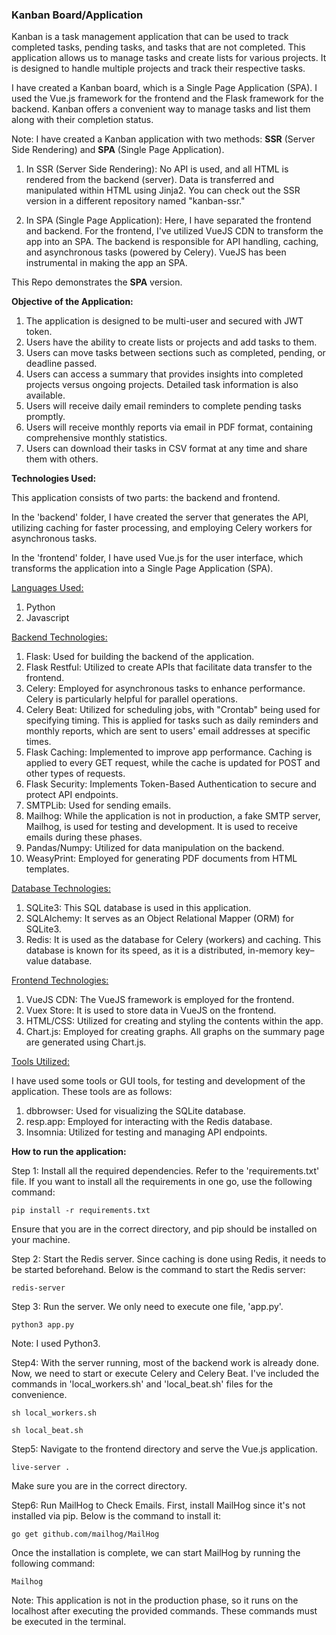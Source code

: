 ### Kanban Board/Application

Kanban is a task management application that can be used to track completed tasks, pending tasks, and tasks that are not completed. This application allows us to manage tasks and create lists for various projects. It is designed to handle multiple projects and track their respective tasks.

I have created a Kanban board, which is a Single Page Application (SPA). I used the Vue.js framework for the frontend and the Flask framework for the backend. Kanban offers a convenient way to manage tasks and list them along with their completion status.

Note: I have created a Kanban application with two methods: **SSR** (Server Side Rendering) and **SPA** (Single Page Application).

1. In SSR (Server Side Rendering): No API is used, and all HTML is rendered from the backend (server). Data is transferred and manipulated within HTML using Jinja2. You can check out the SSR version in a different repository named "kanban-ssr."

2. In SPA (Single Page Application): Here, I have separated the frontend and backend. For the frontend, I've utilized VueJS CDN to transform the app into an SPA. The backend is responsible for API handling, caching, and asynchronous tasks (powered by Celery). VueJS has been instrumental in making the app an SPA.

This Repo demonstrates the **SPA** version.



**Objective of the Application:**

1. The application is designed to be multi-user and secured with JWT token.
2. Users have the ability to create lists or projects and add tasks to them.
3. Users can move tasks between sections such as completed, pending, or deadline passed.
4. Users can access a summary that provides insights into completed projects versus ongoing projects. Detailed task information is also available.
5. Users will receive daily email reminders to complete pending tasks promptly.
6. Users will receive monthly reports via email in PDF format, containing comprehensive monthly statistics.
7. Users can download their tasks in CSV format at any time and share them with others.


**Technologies Used:**

This application consists of two parts: the backend and frontend.

In the 'backend' folder, I have created the server that generates the API, utilizing caching for faster processing, and employing Celery workers for asynchronous tasks.

In the 'frontend' folder, I have used Vue.js for the user interface, which transforms the application into a Single Page Application (SPA).


<u>Languages Used:</u>
1. Python
2. Javascript


<u>Backend Technologies:</u>

1. Flask: Used for building the backend of the application.
2. Flask Restful: Utilized to create APIs that facilitate data transfer to the frontend.
3. Celery: Employed for asynchronous tasks to enhance performance. Celery is particularly helpful for parallel operations.
4. Celery Beat: Utilized for scheduling jobs, with "Crontab" being used for specifying timing. This is applied for tasks such as daily reminders and monthly reports, which are sent to users' email addresses at specific times.
5. Flask Caching: Implemented to improve app performance. Caching is applied to every GET request, while the cache is updated for POST and other types of requests.
6. Flask Security: Implements Token-Based Authentication to secure and protect API endpoints.
7. SMTPLib: Used for sending emails.
8. Mailhog: While the application is not in production, a fake SMTP server, Mailhog, is used for testing and development. It is used to receive emails during these phases.
9. Pandas/Numpy: Utilized for data manipulation on the backend.
10. WeasyPrint: Employed for generating PDF documents from HTML templates.



<u>Database Technologies:</u>

1. SQLite3: This SQL database is used in this application.
2. SQLAlchemy: It serves as an Object Relational Mapper (ORM) for SQLite3.
3. Redis: It is used as the database for Celery (workers) and caching. This database is known for its speed, as it is a distributed, in-memory key–value database.

<u>Frontend Technologies:</u>

1. VueJS CDN: The VueJS framework is employed for the frontend.
2. Vuex Store: It is used to store data in VueJS on the frontend.
3. HTML/CSS: Utilized for creating and styling the contents within the app.
4. Chart.js: Employed for creating graphs. All graphs on the summary page are generated using Chart.js.


<u>Tools Utilized:</u>

I have used some tools or GUI tools, for testing and development of the application. These tools are as follows:
1. dbbrowser: Used for visualizing the SQLite database.
2. resp.app: Employed for interacting with the Redis database.
3. Insomnia: Utilized for testing and managing API endpoints.






**How to run the application:** 

Step 1: Install all the required dependencies. Refer to the 'requirements.txt' file.
If you want to install all the requirements in one go, use the following command:
```
pip install -r requirements.txt
```
Ensure that you are in the correct directory, and pip should be installed on your machine.


Step 2: Start the Redis server. Since caching is done using Redis, it needs to be started beforehand.
Below is the command to start the Redis server:
```
redis-server
```


Step 3: Run the server. We only need to execute one file, 'app.py'.
```
python3 app.py
```
Note: I used Python3.


Step4: With the server running, most of the backend work is already done. Now, we need to start or execute Celery and Celery Beat. I've included the commands in 'local_workers.sh' and 'local_beat.sh' files for the convenience.
```
sh local_workers.sh
```
```
sh local_beat.sh
```


Step5: Navigate to the frontend directory and serve the Vue.js application.
```
live-server .
```
Make sure you are in the correct directory.


Step6: Run MailHog to Check Emails.
First, install MailHog since it's not installed via pip. Below is the command to install it:
```
go get github.com/mailhog/MailHog
```
Once the installation is complete, we can start MailHog by running the following command:
```
Mailhog
```

Note: This application is not in the production phase, so it runs on the localhost after executing the provided commands. These commands must be executed in the terminal.
